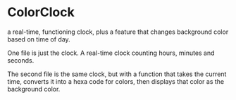 # ColorClock
a real-time, functioning clock, plus a feature that changes background color based on time of day.

One file is just the clock. A real-time clock counting hours, minutes and seconds. 

The second file is the same clock, but with a function that takes the current time, converts it into a hexa code for colors, then displays that color as the background color.
